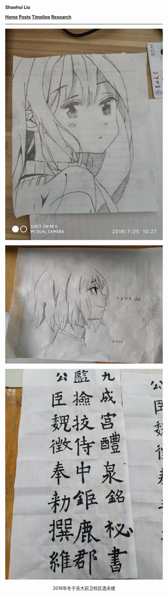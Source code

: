 **Shaohui Liu**

**[Home](../index.html)    [Posts](../posts.html)    [Timeline](../timeline.html)    [Research](../research.html)**

---

<img src="my-painting-work-0.assets/1.jpg" alt="1" style="zoom:67%;" />

![2](my-painting-work-0.assets/2.jpg)



![3](my-painting-work-0.assets/3.jpg)

<center>2016年冬于吉大前卫校区逸夫楼</center>